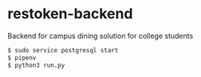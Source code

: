 # restoken-backend
Backend for campus dining solution for college students

```bash
$ sudo service postgresql start
$ pipenv 
$ python3 run.py
```